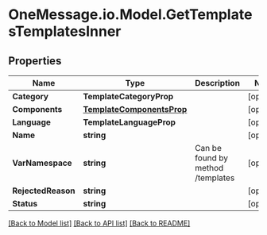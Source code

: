 # OneMessage.io.Model.GetTemplatesTemplatesInner

## Properties

Name | Type | Description | Notes
------------ | ------------- | ------------- | -------------
**Category** | **TemplateCategoryProp** |  | [optional] 
**Components** | [**TemplateComponentsProp**](TemplateComponentsProp.md) |  | [optional] 
**Language** | **TemplateLanguageProp** |  | [optional] 
**Name** | **string** |  | [optional] 
**VarNamespace** | **string** | Can be found by method /templates | [optional] 
**RejectedReason** | **string** |  | [optional] 
**Status** | **string** |  | [optional] 

[[Back to Model list]](../README.md#documentation-for-models) [[Back to API list]](../README.md#documentation-for-api-endpoints) [[Back to README]](../README.md)

